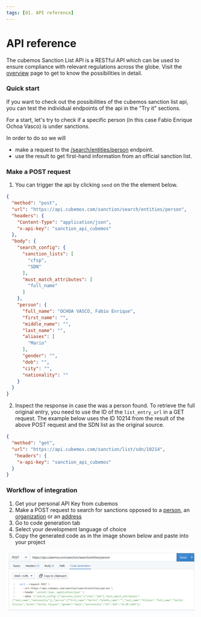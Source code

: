```yaml
---
tags: [01. API reference]
---
```


# API reference

The cubemos Sanction List API is a RESTful API which can be used to ensure compliance with relevant regulations across the globe. Visit the [overview](../swagger/sanctions_list.v1.yaml) page to get to know the possibilities in detail.

### Quick start

If you want to check out the possibilities of the cubemos sanction list api, you can test the individual endpoints of the api in the "Try it" sections. 

For a start, let's try to check if a specific person (in this case Fabio Enrique Ochoa Vasco) is under sanctions. 

In order to do so we will

- make a request to the [/search/entities/person](../swagger/sanctions_list.v1.yaml/paths/~1search~1location~1address/post) endpoint.
- use the result to get first-hand information from an official sanction list.

### Make a POST request

1. You can trigger the api by clicking `send` on the the element below.

```json http
{
  "method": "post",
  "url": "https://api.cubemos.com/sanction/search/entities/person",
  "headers": {
    "Content-Type": "application/json",
    "x-api-key": "sanction_api_cubemos"
  },
  "body": {
    "search_config": {
      "sanction_lists": [
        "cfsp",
        "SDN"
      ],
      "must_match_attributes": [
        "full_name"
      ]
    },
    "person": {
      "full_name": "OCHOA VASCO, Fabio Enrique",
      "first_name": "",
      "middle_name": "",
      "last_name": "",
      "aliases": [
        "Mario"
      ],
      "gender": "",
      "dob": "",
      "city": "",
      "nationality": ""
    }
  }
}
```
2. Inspect the response in case the was a person found. To retrieve the full original entry, you need to use the ID of the `list_entry_url` in a GET request. The example below uses the ID 10214 from the result of the above POST request and the SDN list as the original source.

```json http
{
  "method": "get",
  "url": "https://api.cubemos.com/sanction/list/sdn/10214",
   "headers": {
    "x-api-key": "sanction_api_cubemos"
  }
}
```

### Workflow of integration

1. Get your personal API Key from cubemos 
2. Make a POST request to search for sanctions opposed to a [person](../swagger/sanctions_list.v1.yaml/paths/~1search~1entities~1person/post), an [organization](../swagger/sanctions_list.v1.yaml/paths/~1search~1entities~1organization/post) or an [address](../swagger/sanctions_list.v1.yaml/paths/~1search~1location~1address/post)
3. Go to code generation tab
4. Select your development language of choice
5. Copy the generated code as in the image shown below and paste into your project

![](../assets/images/codeIntegration.png)


